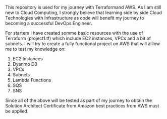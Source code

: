 This repository is used for my journey with Terraformand AWS. 
As I am still new to Cloud Computing, I strongly believe that learning side by side Cloud Technologies with Infrastructure
as code will benefit my journey to becoming a successful DevOps Engineer.

For starters I have created somme basic resources with the use of Terraform (project1.tf) which include EC2 instances, VPCs and a bit of subnets.
I will try to create a fully functional project on AWS that will alllow me to test my knowledge on:
  1. EC2 Instances
  2. Dyanmo DB
  3. VPCs
  4. Subnets
  5. Lambda Functions
  6. SQS
  7. SNS

Since all of the above will be tested as part of my journey to obtain the Solution Architect Certificate from Amazon best practices from AWS must be applied.
